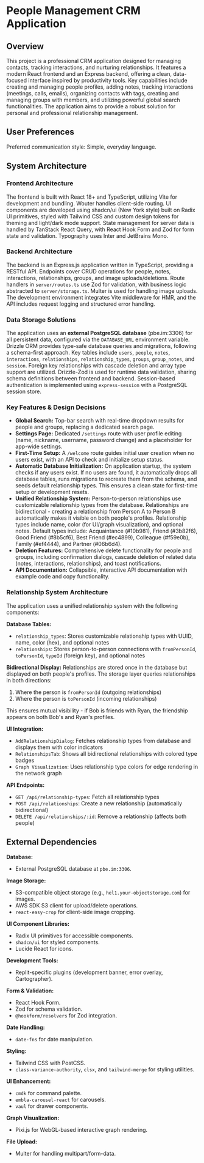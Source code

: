 # People Management CRM Application

## Overview

This project is a professional CRM application designed for managing contacts, tracking interactions, and nurturing relationships. It features a modern React frontend and an Express backend, offering a clean, data-focused interface inspired by productivity tools. Key capabilities include creating and managing people profiles, adding notes, tracking interactions (meetings, calls, emails), organizing contacts with tags, creating and managing groups with members, and utilizing powerful global search functionalities. The application aims to provide a robust solution for personal and professional relationship management.

## User Preferences

Preferred communication style: Simple, everyday language.

## System Architecture

### Frontend Architecture

The frontend is built with React 18+ and TypeScript, utilizing Vite for development and bundling. Wouter handles client-side routing. UI components are developed using shadcn/ui (New York style) built on Radix UI primitives, styled with Tailwind CSS and custom design tokens for theming and light/dark mode support. State management for server data is handled by TanStack React Query, with React Hook Form and Zod for form state and validation. Typography uses Inter and JetBrains Mono.

### Backend Architecture

The backend is an Express.js application written in TypeScript, providing a RESTful API. Endpoints cover CRUD operations for people, notes, interactions, relationships, groups, and image uploads/deletions. Route handlers in `server/routes.ts` use Zod for validation, with business logic abstracted to `server/storage.ts`. Multer is used for handling image uploads. The development environment integrates Vite middleware for HMR, and the API includes request logging and structured error handling.

### Data Storage Solutions

The application uses an **external PostgreSQL database** (pbe.im:3306) for all persistent data, configured via the `DATABASE_URL` environment variable. Drizzle ORM provides type-safe database queries and migrations, following a schema-first approach. Key tables include `users`, `people`, `notes`, `interactions`, `relationships`, `relationship_types`, `groups`, `group_notes`, and `session`. Foreign key relationships with cascade deletion and array type support are utilized. Drizzle-Zod is used for runtime data validation, sharing schema definitions between frontend and backend. Session-based authentication is implemented using `express-session` with a PostgreSQL session store.

### Key Features & Design Decisions

-   **Global Search:** Top-bar search with real-time dropdown results for people and groups, replacing a dedicated search page.
-   **Settings Page:** Dedicated `/settings` route with user profile editing (name, nickname, username, password change) and a placeholder for app-wide settings.
-   **First-Time Setup:** A `/welcome` route guides initial user creation when no users exist, with an API to check and initialize setup status.
-   **Automatic Database Initialization:** On application startup, the system checks if any users exist. If no users are found, it automatically drops all database tables, runs migrations to recreate them from the schema, and seeds default relationship types. This ensures a clean state for first-time setup or development resets.
-   **Unified Relationship System:** Person-to-person relationships use customizable relationship types from the database. Relationships are bidirectional - creating a relationship from Person A to Person B automatically makes it visible on both people's profiles. Relationship types include name, color (for UI/graph visualization), and optional notes. Default types include: Acquaintance (#10b981), Friend (#3b82f6), Good Friend (#8b5cf6), Best Friend (#ec4899), Colleague (#f59e0b), Family (#ef4444), and Partner (#06b6d4).
-   **Deletion Features:** Comprehensive delete functionality for people and groups, including confirmation dialogs, cascade deletion of related data (notes, interactions, relationships), and toast notifications.
-   **API Documentation:** Collapsible, interactive API documentation with example code and copy functionality.

### Relationship System Architecture

The application uses a unified relationship system with the following components:

**Database Tables:**
- `relationship_types`: Stores customizable relationship types with UUID, name, color (hex), and optional notes
- `relationships`: Stores person-to-person connections with `fromPersonId`, `toPersonId`, `typeId` (foreign key), and optional notes

**Bidirectional Display:**
Relationships are stored once in the database but displayed on both people's profiles. The storage layer queries relationships in both directions:
1. Where the person is `fromPersonId` (outgoing relationships)
2. Where the person is `toPersonId` (incoming relationships)

This ensures mutual visibility - if Bob is friends with Ryan, the friendship appears on both Bob's and Ryan's profiles.

**UI Integration:**
- `AddRelationshipDialog`: Fetches relationship types from database and displays them with color indicators
- `RelationshipsTab`: Shows all bidirectional relationships with colored type badges
- `Graph Visualization`: Uses relationship type colors for edge rendering in the network graph

**API Endpoints:**
- `GET /api/relationship-types`: Fetch all relationship types
- `POST /api/relationships`: Create a new relationship (automatically bidirectional)
- `DELETE /api/relationships/:id`: Remove a relationship (affects both people)

## External Dependencies

**Database:**
-   External PostgreSQL database at `pbe.im:3306`.

**Image Storage:**
-   S3-compatible object storage (e.g., `hel1.your-objectstorage.com`) for images.
-   AWS SDK S3 client for upload/delete operations.
-   `react-easy-crop` for client-side image cropping.

**UI Component Libraries:**
-   Radix UI primitives for accessible components.
-   `shadcn/ui` for styled components.
-   Lucide React for icons.

**Development Tools:**
-   Replit-specific plugins (development banner, error overlay, Cartographer).

**Form & Validation:**
-   React Hook Form.
-   Zod for schema validation.
-   `@hookform/resolvers` for Zod integration.

**Date Handling:**
-   `date-fns` for date manipulation.

**Styling:**
-   Tailwind CSS with PostCSS.
-   `class-variance-authority`, `clsx`, and `tailwind-merge` for styling utilities.

**UI Enhancement:**
-   `cmdk` for command palette.
-   `embla-carousel-react` for carousels.
-   `vaul` for drawer components.

**Graph Visualization:**
-   Pixi.js for WebGL-based interactive graph rendering.

**File Upload:**
-   Multer for handling multipart/form-data.